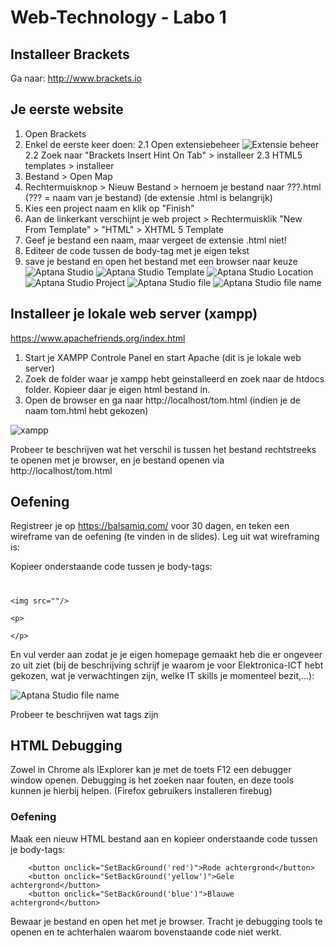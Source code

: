 # Web-Technology - Labo 1

## Installeer Brackets 
Ga naar: http://www.brackets.io

## Je eerste website

1. Open Brackets
2. Enkel de eerste keer doen:
2.1 Open extensiebeheer
![Extensie beheer](/images/extensiebeheer.PNG)
2.2 Zoek naar "Brackets Insert Hint On Tab" > installeer
2.3 HTML5 templates > installeer
3. Bestand > Open Map
4. Rechtermuisknop > Nieuw Bestand > hernoem je bestand naar ???.html (??? = naam van je bestand) (de extensie .html is belangrijk)
4. Kies een project naam en klik op "Finish"
5. Aan de linkerkant verschijnt je web project > Rechtermuisklik "New From Template" > "HTML" > XHTML 5 Template
6. Geef je bestand een naam, maar vergeet de extensie .html niet!
7. Editeer de code tussen de body-tag met je eigen tekst
8. save je bestand en open het bestand met een browser naar keuze
![Aptana Studio](/images/aptana.PNG)
![Aptana Studio Template](/images/Template.PNG)
![Aptana Studio Location](/images/ProjectLocation.PNG)
![Aptana Studio Project](/images/Project.PNG)
![Aptana Studio file](/images/file.PNG)
![Aptana Studio file name](/images/FileName.PNG)

## Installeer je lokale web server (xampp)

https://www.apachefriends.org/index.html

1. Start je XAMPP Controle Panel en start Apache (dit is je lokale web server)
2. Zoek de folder waar je xampp hebt geinstalleerd en zoek naar de htdocs folder. Kopieer daar je eigen html bestand in.
3. Open de browser en ga naar http://localhost/tom.html (indien je de naam tom.html hebt gekozen)

![xampp](/images/Apache.PNG)

Probeer te beschrijven wat het verschil is tussen het bestand rechtstreeks te openen met je browser, en je bestand openen via http://localhost/tom.html


## Oefening

Registreer je op https://balsamiq.com/ voor 30 dagen, en teken een wireframe van de oefening (te vinden in de slides).
Leg uit wat wireframing is:





Kopieer onderstaande code tussen je body-tags:
<h1> </h1>
	
	<img src=""/>
	
	<p>
	
	</p>
	
En vul verder aan zodat je je eigen homepage gemaakt heb die er ongeveer zo uit ziet (bij de beschrijving schrijf je waarom je voor Elektronica-ICT hebt gekozen, wat je verwachtingen zijn, welke IT skills je momenteel bezit,...):



![Aptana Studio file name](/images/voorbeeld.PNG)


Probeer te beschrijven wat tags zijn









## HTML Debugging

Zowel in Chrome als IExplorer kan je met de toets F12 een debugger window openen. Debugging is het zoeken naar fouten, en deze tools kunnen je hierbij helpen. (Firefox gebruikers installeren firebug)

### Oefening

Maak een nieuw HTML bestand aan en kopieer onderstaande code tussen je body-tags:

		<button onclick="SetBackGround('red')">Rode achtergrond</button>
		<button onclick="SetBackGround('yellow')">Gele achtergrond</button>
		<button onclick="SetBackGround('blue')">Blauwe achtergrond</button>

Bewaar je bestand en open het met je browser. Tracht je debugging tools te openen en te achterhalen waarom
bovenstaande code niet werkt.






